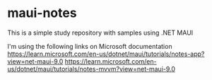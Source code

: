 # maui-notes

This is a simple study repository with samples using .NET MAUI

I'm using the following links on Microsoft documentation
https://learn.microsoft.com/en-us/dotnet/maui/tutorials/notes-app?view=net-maui-9.0
https://learn.microsoft.com/en-us/dotnet/maui/tutorials/notes-mvvm?view=net-maui-9.0
